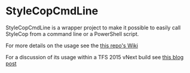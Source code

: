 # StyleCopCmdLine
StyleCopCmdLine is a wrapper project to make it possible to easily call StyleCop from a command line or a PowerShell script.

For more details on the usage see the [this repo's Wiki](https://github.com/rfennell/StyleCopCmdLine/wiki)

For a discussion of its usage within a TFS 2015 vNext build see [this blog post](http://blogs.blackmarble.co.uk/blogs/rfennell/post/2015/04/03/Running-StyleCop-from-the-command-line-and-in-a-TFS-2015-vNext-build.aspx)

